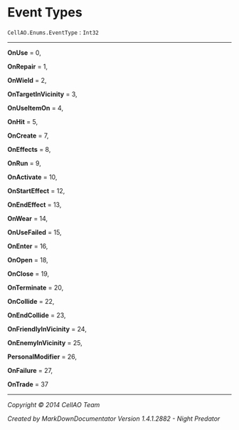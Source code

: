 # Event Types #
`CellAO.Enums.EventType`   : `Int32`  

----------


**OnUse** = 0,

**OnRepair** = 1,

**OnWield** = 2,

**OnTargetInVicinity** = 3,

**OnUseItemOn** = 4,

**OnHit** = 5,

**OnCreate** = 7,

**OnEffects** = 8,

**OnRun** = 9,

**OnActivate** = 10,

**OnStartEffect** = 12,

**OnEndEffect** = 13,

**OnWear** = 14,

**OnUseFailed** = 15,

**OnEnter** = 16,

**OnOpen** = 18,

**OnClose** = 19,

**OnTerminate** = 20,

**OnCollide** = 22,

**OnEndCollide** = 23,

**OnFriendlyInVicinity** = 24,

**OnEnemyInVicinity** = 25,

**PersonalModifier** = 26,

**OnFailure** = 27,

**OnTrade** = 37


----------

*Copyright © 2014 CellAO Team*

*Created by MarkDownDocumentator Version 1.4.1.2882 - Night Predator*


